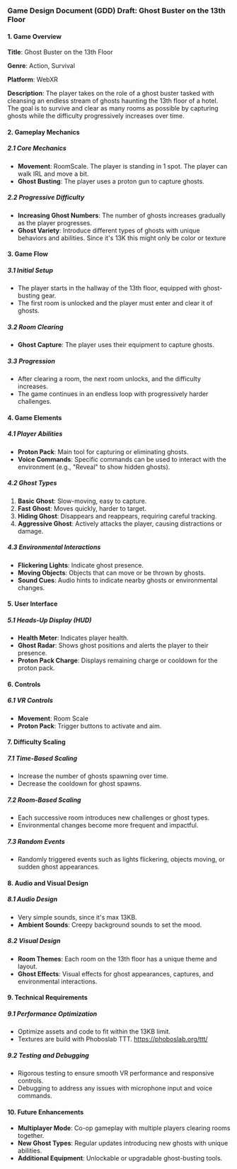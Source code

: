 ### Game Design Document (GDD) Draft: **Ghost Buster on the 13th Floor**

#### 1. **Game Overview**

**Title**: Ghost Buster on the 13th Floor

**Genre**: Action, Survival

**Platform**: WebXR

**Description**: The player takes on the role of a ghost buster tasked with cleansing an endless stream of ghosts haunting the 13th floor of a hotel. The goal is to survive and clear as many rooms as possible by capturing ghosts while the difficulty progressively increases over time.

#### 2. **Gameplay Mechanics**

##### 2.1 **Core Mechanics**

- **Movement**: RoomScale. The player is standing in 1 spot. The player can walk IRL and move a bit.
- **Ghost Busting**: The player uses a proton gun to capture ghosts.

##### 2.2 **Progressive Difficulty**

- **Increasing Ghost Numbers**: The number of ghosts increases gradually as the player progresses.
- **Ghost Variety**: Introduce different types of ghosts with unique behaviors and abilities. Since it's 13K this might only be color or texture

#### 3. **Game Flow**

##### 3.1 **Initial Setup**

- The player starts in the hallway of the 13th floor, equipped with ghost-busting gear.
- The first room is unlocked and the player must enter and clear it of ghosts.

##### 3.2 **Room Clearing**

- **Ghost Capture**: The player uses their equipment to capture ghosts.

##### 3.3 **Progression**

- After clearing a room, the next room unlocks, and the difficulty increases.
- The game continues in an endless loop with progressively harder challenges.

#### 4. **Game Elements**

##### 4.1 **Player Abilities**

- **Proton Pack**: Main tool for capturing or eliminating ghosts.
- **Voice Commands**: Specific commands can be used to interact with the environment (e.g., "Reveal" to show hidden ghosts).

##### 4.2 **Ghost Types**

1. **Basic Ghost**: Slow-moving, easy to capture.
2. **Fast Ghost**: Moves quickly, harder to target.
3. **Hiding Ghost**: Disappears and reappears, requiring careful tracking.
4. **Aggressive Ghost**: Actively attacks the player, causing distractions or damage.

##### 4.3 **Environmental Interactions**

- **Flickering Lights**: Indicate ghost presence.
- **Moving Objects**: Objects that can move or be thrown by ghosts.
- **Sound Cues**: Audio hints to indicate nearby ghosts or environmental changes.

#### 5. **User Interface**

##### 5.1 **Heads-Up Display (HUD)**

- **Health Meter**: Indicates player health.
- **Ghost Radar**: Shows ghost positions and alerts the player to their presence.
- **Proton Pack Charge**: Displays remaining charge or cooldown for the proton pack.

#### 6. **Controls**

##### 6.1 **VR Controls**

- **Movement**: Room Scale
- **Proton Pack**: Trigger buttons to activate and aim.

#### 7. **Difficulty Scaling**

##### 7.1 **Time-Based Scaling**

- Increase the number of ghosts spawning over time.
- Decrease the cooldown for ghost spawns.

##### 7.2 **Room-Based Scaling**

- Each successive room introduces new challenges or ghost types.
- Environmental changes become more frequent and impactful.

##### 7.3 **Random Events**

- Randomly triggered events such as lights flickering, objects moving, or sudden ghost appearances.

#### 8. **Audio and Visual Design**

##### 8.1 **Audio Design**

- Very simple sounds, since it's max 13KB.
- **Ambient Sounds**: Creepy background sounds to set the mood.

##### 8.2 **Visual Design**

- **Room Themes**: Each room on the 13th floor has a unique theme and layout.
- **Ghost Effects**: Visual effects for ghost appearances, captures, and environmental interactions.

#### 9. **Technical Requirements**

##### 9.1 **Performance Optimization**

- Optimize assets and code to fit within the 13KB limit.
- Textures are build with Phoboslab TTT. <https://phoboslab.org/ttt/>

##### 9.2 **Testing and Debugging**

- Rigorous testing to ensure smooth VR performance and responsive controls.
- Debugging to address any issues with microphone input and voice commands.

#### 10. **Future Enhancements**

- **Multiplayer Mode**: Co-op gameplay with multiple players clearing rooms together.
- **New Ghost Types**: Regular updates introducing new ghosts with unique abilities.
- **Additional Equipment**: Unlockable or upgradable ghost-busting tools.
